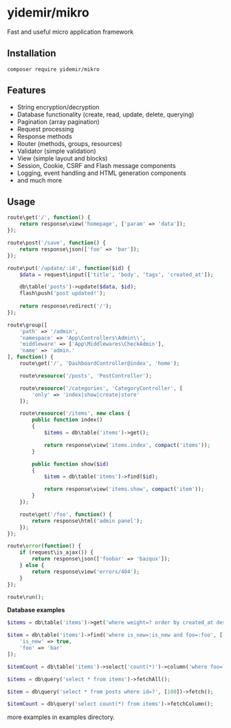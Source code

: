 # yidemir/mikro
Fast and useful micro application framework

## Installation
```
composer require yidemir/mikro
```

## Features
* String encryption/decryption
* Database functionality (create, read, update, delete, querying)
* Pagination (array pagination)
* Request processing
* Response methods
* Router (methods, groups, resources)
* Validator (simple validation)
* View (simple layout and blocks)
* Session, Cookie, CSRF and Flash message components
* Logging, event handling and HTML generation components
* and much more

## Usage
```php
route\get('/', function() {
    return response\view('homepage', ['param' => 'data']);
});

route\post('/save', function() {
    return response\json(['foo' => 'bar']);
});

route\put('/update/:id', function($id) {
    $data = request\input(['title', 'body', 'tags', 'created_at']);

    db\table('posts')->update($data, $id);
    flash\push('post updated!');
    
    return response\redirect('/');
});

route\group([
    'path' => '/admin',
    'namespace' => 'App\Controllers\Admin\\',
    'middleware' => ['App\Middlewares\CheckAdmin'],
    'name' => 'admin.'
], function() {
    route\get('/', 'DashboardController@index', 'home');

    route\resource('/posts', 'PostController');

    route\resource('/categories', 'CategoryController', [
        'only' => 'index|show|create|store'
    ]);

    route\resource('/items', new class {
        public function index()
        {
            $items = db\table('items')->get();

            return response\view('items.index', compact('items'));
        }

        public function show($id)
        {
            $item = db\table('items')->find($id);

            return response\view('items.show', compact('item'));
        }
    });

    route\get('/foo', function() {
        return response\html('admin panel');
    });
});

route\error(function() {
    if (request\is_ajax()) {
        return response\json(['foobar' => 'bazqux']);
    } else {
        return response\view('errors/404');
    }
});

route\run();
```

**Database examples**
```php
$items = db\table('items')->get('where weight=? order by created_at desc', [37]);

$item = db\table('items')->find('where is_new=:is_new and foo=:foo', [
    'is_new' => true,
    'foo' => 'bar'
]);

$itemCount = db\table('items')->select('count(*)')->column('where foo=?', ['bar']);

$items = db\query('select * from items')->fetchAll();

$item = db\query('select * from posts where id=?', [100])->fetch();

$itemCount = db\query('select count(*) from items')->fetchColumn();
```
more examples in examples directory.
